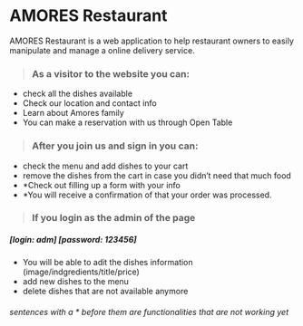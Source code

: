 # AMORES Restaurant

AMORES Restaurant is a web application to help restaurant owners to easily manipulate and manage a online delivery service. 

> ### As a visitor to the website you can: 
- check all the dishes available
- Check our location and contact info 
- Learn about Amores family
- You can make a reservation with us through Open Table

> ### After you join us and sign in you can: 

- check the menu and add dishes to your cart
- remove the dishes from the cart in case you didn’t need that much food
- *Check out filling up a form with your info
- *You will receive a confirmation of that your order was processed.

> ### If you login as the admin of the page 
##### [login: adm] [password: 123456]
- You will be able to adit the dishes information (image/indgredients/title/price)
- add new dishes to the menu
- delete dishes that are not available anymore

###### sentences with a * before them are functionalities that are not working yet